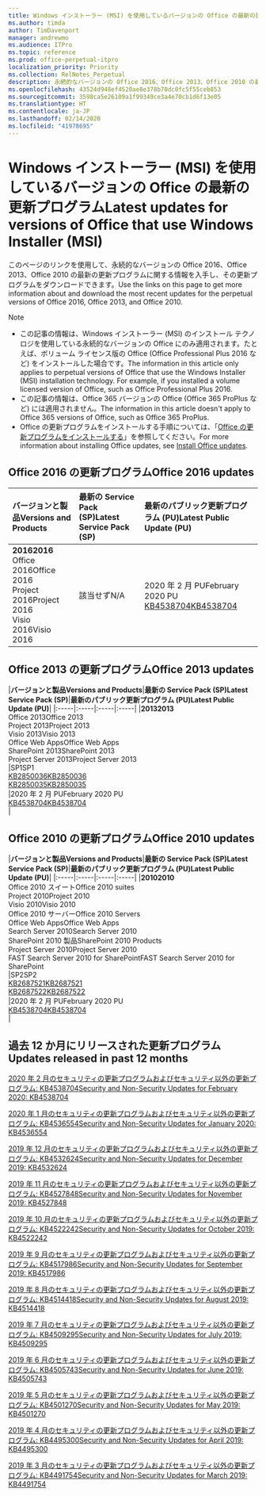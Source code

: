```yaml
---
title: Windows インストーラー (MSI) を使用しているバージョンの Office の最新の更新プログラム
ms.author: timda
author: TimDavenport
manager: andrewmo
ms.audience: ITPro
ms.topic: reference
ms.prod: office-perpetual-itpro
localization_priority: Priority
ms.collection: RelNotes_Perpetual
description: 永続的なバージョンの Office 2016、Office 2013、Office 2010 の最新の更新プログラムの情報へのリンクを IT 技術者に提供します
ms.openlocfilehash: 43524d948ef4520ae8e378b70dc0fc5f55ceb853
ms.sourcegitcommit: 3598ca5e26109a1f99349ce3a4e70cb1d6f13e05
ms.translationtype: HT
ms.contentlocale: ja-JP
ms.lasthandoff: 02/14/2020
ms.locfileid: "41978695"
---
```

# <a name="latest-updates-for-versions-of-office-that-use-windows-installer-msi"></a><span data-ttu-id="7b583-103">Windows インストーラー (MSI) を使用しているバージョンの Office の最新の更新プログラム</span><span class="sxs-lookup"><span data-stu-id="7b583-103">Latest updates for versions of Office that use Windows Installer (MSI)</span></span>

<span data-ttu-id="7b583-104">このページのリンクを使用して、永続的なバージョンの Office 2016、Office 2013、Office 2010 の最新の更新プログラムに関する情報を入手し、その更新プログラムをダウンロードできます。</span><span class="sxs-lookup"><span data-stu-id="7b583-104">Use the links on this page to get more information about and download the most recent updates for the perpetual versions of Office 2016, Office 2013, and Office 2010.</span></span>
  
 
> [!NOTE]
> - <span data-ttu-id="7b583-p101">この記事の情報は、Windows インストーラー (MSI) のインストール テクノロジを使用している永続的なバージョンの Office にのみ適用されます。たとえば、ボリューム ライセンス版の Office (Office Professional Plus 2016 など) をインストールした場合です。</span><span class="sxs-lookup"><span data-stu-id="7b583-p101">The information in this article only applies to perpetual versions of Office that use the Windows Installer (MSI) installation technology. For example, if you installed a volume licensed version of Office, such as Office Professional Plus 2016.</span></span>
> - <span data-ttu-id="7b583-107">この記事の情報は、Office 365 バージョンの Office (Office 365 ProPlus など) には適用されません。</span><span class="sxs-lookup"><span data-stu-id="7b583-107">The information in this article doesn't apply to Office 365 versions of Office, such as Office 365 ProPlus.</span></span>
> - <span data-ttu-id="7b583-108">Office の更新プログラムをインストールする手順については、「[Office の更新プログラムをインストールする](https://support.office.com/article/2ab296f3-7f03-43a2-8e50-46de917611c5)」を参照してください。</span><span class="sxs-lookup"><span data-stu-id="7b583-108">For more information about installing Office updates, see [Install Office updates](https://support.office.com/article/2ab296f3-7f03-43a2-8e50-46de917611c5).</span></span> 


## <a name="office-2016-updates"></a><span data-ttu-id="7b583-109">Office 2016 の更新プログラム</span><span class="sxs-lookup"><span data-stu-id="7b583-109">Office 2016 updates</span></span>

|<span data-ttu-id="7b583-110">**バージョンと製品**</span><span class="sxs-lookup"><span data-stu-id="7b583-110">**Versions and Products**</span></span>|<span data-ttu-id="7b583-111">**最新の Service Pack (SP)**</span><span class="sxs-lookup"><span data-stu-id="7b583-111">**Latest Service Pack (SP)**</span></span>|<span data-ttu-id="7b583-112">**最新のパブリック更新プログラム (PU)**</span><span class="sxs-lookup"><span data-stu-id="7b583-112">**Latest Public Update (PU)**</span></span>|
|:-----|:-----|:-----|
|<span data-ttu-id="7b583-113">**2016**</span><span class="sxs-lookup"><span data-stu-id="7b583-113">**2016**</span></span> <br/> <span data-ttu-id="7b583-114">Office 2016</span><span class="sxs-lookup"><span data-stu-id="7b583-114">Office 2016</span></span>  <br/> <span data-ttu-id="7b583-115">Project 2016</span><span class="sxs-lookup"><span data-stu-id="7b583-115">Project 2016</span></span>  <br/> <span data-ttu-id="7b583-116">Visio 2016</span><span class="sxs-lookup"><span data-stu-id="7b583-116">Visio 2016</span></span>  <br/> |<span data-ttu-id="7b583-117">該当せず</span><span class="sxs-lookup"><span data-stu-id="7b583-117">N/A</span></span>  <br/> |<span data-ttu-id="7b583-118">2020 年 2 月 PU</span><span class="sxs-lookup"><span data-stu-id="7b583-118">February 2020 PU</span></span>  <br/> [<span data-ttu-id="7b583-119">KB4538704</span><span class="sxs-lookup"><span data-stu-id="7b583-119">KB4538704</span></span>](https://support.microsoft.com/help/4538704) <br/> |
   
## <a name="office-2013-updates"></a><span data-ttu-id="7b583-120">Office 2013 の更新プログラム</span><span class="sxs-lookup"><span data-stu-id="7b583-120">Office 2013 updates</span></span>

|<span data-ttu-id="7b583-121">**バージョンと製品**</span><span class="sxs-lookup"><span data-stu-id="7b583-121">**Versions and Products**</span></span>|<span data-ttu-id="7b583-122">**最新の Service Pack (SP)**</span><span class="sxs-lookup"><span data-stu-id="7b583-122">**Latest Service Pack (SP)**</span></span>|<span data-ttu-id="7b583-123">**最新のパブリック更新プログラム (PU)**</span><span class="sxs-lookup"><span data-stu-id="7b583-123">**Latest Public Update (PU)**</span></span>|
|:-----|:-----|:-----|:-----|
|<span data-ttu-id="7b583-124">**2013**</span><span class="sxs-lookup"><span data-stu-id="7b583-124">**2013**</span></span> <br/> <span data-ttu-id="7b583-125">Office 2013</span><span class="sxs-lookup"><span data-stu-id="7b583-125">Office 2013</span></span>  <br/> <span data-ttu-id="7b583-126">Project 2013</span><span class="sxs-lookup"><span data-stu-id="7b583-126">Project 2013</span></span>  <br/> <span data-ttu-id="7b583-127">Visio 2013</span><span class="sxs-lookup"><span data-stu-id="7b583-127">Visio 2013</span></span>  <br/> <span data-ttu-id="7b583-128">Office Web Apps</span><span class="sxs-lookup"><span data-stu-id="7b583-128">Office Web Apps</span></span>  <br/> <span data-ttu-id="7b583-129">SharePoint 2013</span><span class="sxs-lookup"><span data-stu-id="7b583-129">SharePoint 2013</span></span>  <br/> <span data-ttu-id="7b583-130">Project Server 2013</span><span class="sxs-lookup"><span data-stu-id="7b583-130">Project Server 2013</span></span>  <br/> |<span data-ttu-id="7b583-131">SP1</span><span class="sxs-lookup"><span data-stu-id="7b583-131">SP1</span></span> <br/> [<span data-ttu-id="7b583-132">KB2850036</span><span class="sxs-lookup"><span data-stu-id="7b583-132">KB2850036</span></span>](https://support.microsoft.com/kb/2850036) <br/>[<span data-ttu-id="7b583-133">KB2850035</span><span class="sxs-lookup"><span data-stu-id="7b583-133">KB2850035</span></span>](https://support.microsoft.com/kb/2850035) <br/> |<span data-ttu-id="7b583-134">2020 年 2 月 PU</span><span class="sxs-lookup"><span data-stu-id="7b583-134">February 2020 PU</span></span>  <br/> [<span data-ttu-id="7b583-135">KB4538704</span><span class="sxs-lookup"><span data-stu-id="7b583-135">KB4538704</span></span>](https://support.microsoft.com/help/4538704) <br/> |
   
## <a name="office-2010-updates"></a><span data-ttu-id="7b583-136">Office 2010 の更新プログラム</span><span class="sxs-lookup"><span data-stu-id="7b583-136">Office 2010 updates</span></span>

|<span data-ttu-id="7b583-137">**バージョンと製品**</span><span class="sxs-lookup"><span data-stu-id="7b583-137">**Versions and Products**</span></span>|<span data-ttu-id="7b583-138">**最新の Service Pack (SP)**</span><span class="sxs-lookup"><span data-stu-id="7b583-138">**Latest Service Pack (SP)**</span></span>|<span data-ttu-id="7b583-139">**最新のパブリック更新プログラム (PU)**</span><span class="sxs-lookup"><span data-stu-id="7b583-139">**Latest Public Update (PU)**</span></span>|
|:-----|:-----|:-----|:-----|
|<span data-ttu-id="7b583-140">**2010**</span><span class="sxs-lookup"><span data-stu-id="7b583-140">**2010**</span></span> <br/> <span data-ttu-id="7b583-141">Office 2010 スイート</span><span class="sxs-lookup"><span data-stu-id="7b583-141">Office 2010 suites</span></span>  <br/> <span data-ttu-id="7b583-142">Project 2010</span><span class="sxs-lookup"><span data-stu-id="7b583-142">Project 2010</span></span>  <br/> <span data-ttu-id="7b583-143">Visio 2010</span><span class="sxs-lookup"><span data-stu-id="7b583-143">Visio 2010</span></span>  <br/> <span data-ttu-id="7b583-144">Office 2010 サーバー</span><span class="sxs-lookup"><span data-stu-id="7b583-144">Office 2010 Servers</span></span>  <br/> <span data-ttu-id="7b583-145">Office Web Apps</span><span class="sxs-lookup"><span data-stu-id="7b583-145">Office Web Apps</span></span>  <br/> <span data-ttu-id="7b583-146">Search Server 2010</span><span class="sxs-lookup"><span data-stu-id="7b583-146">Search Server 2010</span></span>  <br/> <span data-ttu-id="7b583-147">SharePoint 2010 製品</span><span class="sxs-lookup"><span data-stu-id="7b583-147">SharePoint 2010 Products</span></span>  <br/> <span data-ttu-id="7b583-148">Project Server 2010</span><span class="sxs-lookup"><span data-stu-id="7b583-148">Project Server 2010</span></span>  <br/> <span data-ttu-id="7b583-149">FAST Search Server 2010 for SharePoint</span><span class="sxs-lookup"><span data-stu-id="7b583-149">FAST Search Server 2010 for SharePoint</span></span>  <br/> |<span data-ttu-id="7b583-150">SP2</span><span class="sxs-lookup"><span data-stu-id="7b583-150">SP2</span></span> <br/>[<span data-ttu-id="7b583-151">KB2687521</span><span class="sxs-lookup"><span data-stu-id="7b583-151">KB2687521</span></span>](https://support.microsoft.com/kb/2687521) <br/> [<span data-ttu-id="7b583-152">KB2687522</span><span class="sxs-lookup"><span data-stu-id="7b583-152">KB2687522</span></span>](https://support.microsoft.com/kb/2687522) <br/> |<span data-ttu-id="7b583-153">2020 年 2 月 PU</span><span class="sxs-lookup"><span data-stu-id="7b583-153">February 2020 PU</span></span>  <br/> [<span data-ttu-id="7b583-154">KB4538704</span><span class="sxs-lookup"><span data-stu-id="7b583-154">KB4538704</span></span>](https://support.microsoft.com/help/4538704) <br/>|
   

   
## <a name="updates-released-in-past-12-months"></a><span data-ttu-id="7b583-155">過去 12 か月にリリースされた更新プログラム</span><span class="sxs-lookup"><span data-stu-id="7b583-155">Updates released in past 12 months</span></span>

[<span data-ttu-id="7b583-156">2020 年 2 月のセキュリティの更新プログラムおよびセキュリティ以外の更新プログラム: KB4538704</span><span class="sxs-lookup"><span data-stu-id="7b583-156">Security and Non-Security Updates for February 2020: KB4538704</span></span>](https://support.microsoft.com/help/4538704)

[<span data-ttu-id="7b583-157">2020 年 1 月のセキュリティの更新プログラムおよびセキュリティ以外の更新プログラム: KB4536554</span><span class="sxs-lookup"><span data-stu-id="7b583-157">Security and Non-Security Updates for January 2020: KB4536554</span></span>](https://support.microsoft.com/help/4536554)

[<span data-ttu-id="7b583-158">2019 年 12 月のセキュリティの更新プログラムおよびセキュリティ以外の更新プログラム: KB4532624</span><span class="sxs-lookup"><span data-stu-id="7b583-158">Security and Non-Security Updates for December 2019: KB4532624</span></span>](https://support.microsoft.com/help/4532624)

[<span data-ttu-id="7b583-159">2019 年 11 月のセキュリティの更新プログラムおよびセキュリティ以外の更新プログラム: KB4527848</span><span class="sxs-lookup"><span data-stu-id="7b583-159">Security and Non-Security Updates for November 2019: KB4527848</span></span>](https://support.microsoft.com/help/4527848)

[<span data-ttu-id="7b583-160">2019 年 10 月のセキュリティの更新プログラムおよびセキュリティ以外の更新プログラム: KB4522242</span><span class="sxs-lookup"><span data-stu-id="7b583-160">Security and Non-Security Updates for October 2019: KB4522242</span></span>](https://support.microsoft.com/help/4522242)

[<span data-ttu-id="7b583-161">2019 年 9 月のセキュリティの更新プログラムおよびセキュリティ以外の更新プログラム: KB4517986</span><span class="sxs-lookup"><span data-stu-id="7b583-161">Security and Non-Security Updates for September 2019: KB4517986</span></span>](https://support.microsoft.com/help/4517986 )

[<span data-ttu-id="7b583-162">2019 年 8 月のセキュリティの更新プログラムおよびセキュリティ以外の更新プログラム: KB4514418</span><span class="sxs-lookup"><span data-stu-id="7b583-162">Security and Non-Security Updates for August 2019: KB4514418</span></span>](https://support.microsoft.com/help/4514418)

[<span data-ttu-id="7b583-163">2019 年 7 月のセキュリティの更新プログラムおよびセキュリティ以外の更新プログラム: KB4509295</span><span class="sxs-lookup"><span data-stu-id="7b583-163">Security and Non-Security Updates for July 2019: KB4509295</span></span>](https://support.microsoft.com/help/4509295)

[<span data-ttu-id="7b583-164">2019 年 6 月のセキュリティの更新プログラムおよびセキュリティ以外の更新プログラム: KB4505743</span><span class="sxs-lookup"><span data-stu-id="7b583-164">Security and Non-Security Updates for June 2019: KB4505743</span></span>](https://support.microsoft.com/help/4505743)

[<span data-ttu-id="7b583-165">2019 年 5 月のセキュリティの更新プログラムおよびセキュリティ以外の更新プログラム: KB4501270</span><span class="sxs-lookup"><span data-stu-id="7b583-165">Security and Non-Security Updates for May 2019: KB4501270 </span></span>](https://support.microsoft.com/help/4501270)

[<span data-ttu-id="7b583-166">2019 年 4 月のセキュリティの更新プログラムおよびセキュリティ以外の更新プログラム: KB4495300</span><span class="sxs-lookup"><span data-stu-id="7b583-166">Security and Non-Security Updates for April 2019: KB4495300</span></span>](https://support.microsoft.com/help/4495300)

[<span data-ttu-id="7b583-167">2019 年 3 月のセキュリティの更新プログラムおよびセキュリティ以外の更新プログラム: KB4491754</span><span class="sxs-lookup"><span data-stu-id="7b583-167">Security and Non-Security Updates for March 2019: KB4491754</span></span>](https://support.microsoft.com/help/4491754) 










 

   

   

  


  
 
  
 
  

  
   
  
